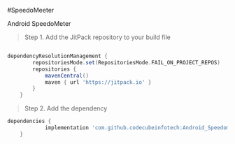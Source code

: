 #SpeedoMeeter

Android SpeedoMeter

> Step 1. Add the JitPack repository to your build file

```gradle

dependencyResolutionManagement {
		repositoriesMode.set(RepositoriesMode.FAIL_ON_PROJECT_REPOS)
		repositories {
			mavenCentral()
			maven { url 'https://jitpack.io' }
		}
	}
```

> Step 2. Add the dependency

``` gradle
dependencies {
	        implementation 'com.github.codecubeinfotech:Android_Speedomeeter:Tag'
	}
```
